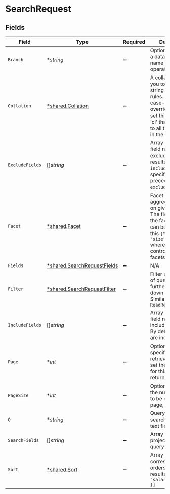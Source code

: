 # SearchRequest


## Fields

| Field                                                                                                                                                                                              | Type                                                                                                                                                                                               | Required                                                                                                                                                                                           | Description                                                                                                                                                                                        |
| -------------------------------------------------------------------------------------------------------------------------------------------------------------------------------------------------- | -------------------------------------------------------------------------------------------------------------------------------------------------------------------------------------------------- | -------------------------------------------------------------------------------------------------------------------------------------------------------------------------------------------------- | -------------------------------------------------------------------------------------------------------------------------------------------------------------------------------------------------- |
| `Branch`                                                                                                                                                                                           | **string*                                                                                                                                                                                          | :heavy_minus_sign:                                                                                                                                                                                 | Optionally specify a database branch name to perform operation on                                                                                                                                  |
| `Collation`                                                                                                                                                                                        | [*shared.Collation](../../models/shared/collation.md)                                                                                                                                              | :heavy_minus_sign:                                                                                                                                                                                 | A collation allows you to specify string comparison rules. Default is case-sensitive, to override it you can set this option to 'ci' that will apply to all the text fields in the filters.        |
| `ExcludeFields`                                                                                                                                                                                    | []*string*                                                                                                                                                                                         | :heavy_minus_sign:                                                                                                                                                                                 | Array of document field names to exclude from results. `include_fields`, if specified, takes precedence over `exclude_fields`.                                                                     |
| `Facet`                                                                                                                                                                                            | [*shared.Facet](../../models/shared/facet.md)                                                                                                                                                      | :heavy_minus_sign:                                                                                                                                                                                 | Facet query to aggregate results on given fields. The field name for the facet search can be passed like this `{"brand": { "size": 10 }}` where the size controls the total facets for this field. |
| `Fields`                                                                                                                                                                                           | [*shared.SearchRequestFields](../../models/shared/searchrequestfields.md)                                                                                                                          | :heavy_minus_sign:                                                                                                                                                                                 | N/A                                                                                                                                                                                                |
| `Filter`                                                                                                                                                                                           | [*shared.SearchRequestFilter](../../models/shared/searchrequestfilter.md)                                                                                                                          | :heavy_minus_sign:                                                                                                                                                                                 | Filter stacks on top of query results to further narrow down the results. Similar to `ReadRequest.filter`                                                                                          |
| `IncludeFields`                                                                                                                                                                                    | []*string*                                                                                                                                                                                         | :heavy_minus_sign:                                                                                                                                                                                 | Array of document field names to include in results. By default, all fields are included.                                                                                                          |
| `Page`                                                                                                                                                                                             | **int*                                                                                                                                                                                             | :heavy_minus_sign:                                                                                                                                                                                 | Optionally can specify the page to retrieve. If page is set then only hits for this page is returned                                                                                               |
| `PageSize`                                                                                                                                                                                         | **int*                                                                                                                                                                                             | :heavy_minus_sign:                                                                                                                                                                                 | Optionally can set the number of hits to be returned per page, default is 20.                                                                                                                      |
| `Q`                                                                                                                                                                                                | **string*                                                                                                                                                                                          | :heavy_minus_sign:                                                                                                                                                                                 | Query string for searching across text fields                                                                                                                                                      |
| `SearchFields`                                                                                                                                                                                     | []*string*                                                                                                                                                                                         | :heavy_minus_sign:                                                                                                                                                                                 | Array of fields to project search query against                                                                                                                                                    |
| `Sort`                                                                                                                                                                                             | [*shared.Sort](../../models/shared/sort.md)                                                                                                                                                        | :heavy_minus_sign:                                                                                                                                                                                 | Array of fields and corresponding sort orders to order the results `[{ "salary": "$desc" }]`                                                                                                       |